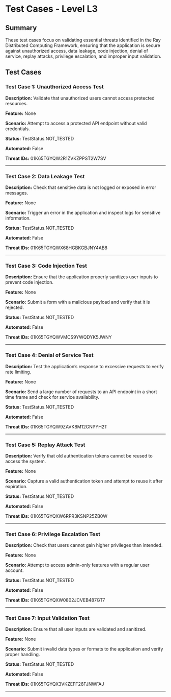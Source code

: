 # Test Cases - Level L3

## Summary

These test cases focus on validating essential threats identified in the Ray Distributed Computing Framework, ensuring that the application is secure against unauthorized access, data leakage, code injection, denial of service, replay attacks, privilege escalation, and improper input validation.

## Test Cases

### Test Case 1: Unauthorized Access Test

**Description:** Validate that unauthorized users cannot access protected resources.

**Feature:** None

**Scenario:** Attempt to access a protected API endpoint without valid credentials.

**Status:** TestStatus.NOT_TESTED

**Automated:** False

**Threat IDs:** 01K65TGYQW2R1ZVKZPPST2W7SV

---

### Test Case 2: Data Leakage Test

**Description:** Check that sensitive data is not logged or exposed in error messages.

**Feature:** None

**Scenario:** Trigger an error in the application and inspect logs for sensitive information.

**Status:** TestStatus.NOT_TESTED

**Automated:** False

**Threat IDs:** 01K65TGYQWX68HGBKGBJNY4AB8

---

### Test Case 3: Code Injection Test

**Description:** Ensure that the application properly sanitizes user inputs to prevent code injection.

**Feature:** None

**Scenario:** Submit a form with a malicious payload and verify that it is rejected.

**Status:** TestStatus.NOT_TESTED

**Automated:** False

**Threat IDs:** 01K65TGYQWVMCS9YWQDYK5JWNY

---

### Test Case 4: Denial of Service Test

**Description:** Test the application’s response to excessive requests to verify rate limiting.

**Feature:** None

**Scenario:** Send a large number of requests to an API endpoint in a short time frame and check for service availability.

**Status:** TestStatus.NOT_TESTED

**Automated:** False

**Threat IDs:** 01K65TGYQW9ZAVK8M12GNPYH2T

---

### Test Case 5: Replay Attack Test

**Description:** Verify that old authentication tokens cannot be reused to access the system.

**Feature:** None

**Scenario:** Capture a valid authentication token and attempt to reuse it after expiration.

**Status:** TestStatus.NOT_TESTED

**Automated:** False

**Threat IDs:** 01K65TGYQXW6RPR3KSNP25ZB0W

---

### Test Case 6: Privilege Escalation Test

**Description:** Check that users cannot gain higher privileges than intended.

**Feature:** None

**Scenario:** Attempt to access admin-only features with a regular user account.

**Status:** TestStatus.NOT_TESTED

**Automated:** False

**Threat IDs:** 01K65TGYQXW0802JCVEB487GT7

---

### Test Case 7: Input Validation Test

**Description:** Ensure that all user inputs are validated and sanitized.

**Feature:** None

**Scenario:** Submit invalid data types or formats to the application and verify proper handling.

**Status:** TestStatus.NOT_TESTED

**Automated:** False

**Threat IDs:** 01K65TGYQX3VKZEFF26FJNWFAJ

---

